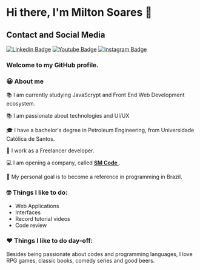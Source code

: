 # Hi there, I'm Milton Soares 👋

## Contact and Social Media
[![Linkedin Badge](https://img.shields.io/badge/linkedin-%230077B5.svg?&style=for-the-badge&logo=linkedin&logoColor=white&link=https://www.linkedin.com/in/soaresmilton/)](https://www.linkedin.com/in/soaresmilton/)
[![Youtube Badge](https://img.shields.io/badge/youtube-%23FF0000.svg?&style=for-the-badge&logo=youtube&logoColor=white)](https://www.youtube.com/channel/UCMsbUh0LDOMQCTBdBXwkFiQ/)
[![Instagram Badge](https://img.shields.io/badge/instagram-%23E4405F.svg?&style=for-the-badge&logo=instagram&logoColor=white&link=https://www.instagram.com/soaresmiltinho/)](https://www.instagram.com/soaresmiltinho/)

### Welcome to my GitHub profile.


### 😀 About me 
📚 I am currently studying JavaScrypt and Front End Web Development ecosystem. 

📚 I am passionate about technologies and UI/UX

🎓 I have a bachelor's degree in Petroleum Engineering, from Universidade Católica de Santos.

📌 I work as a Freelancer developer.

💻 I am opening a company, called <strong> <a href="https://soaresmiltinho.vercel.app/"> SM Code </a></strong>.

🎯 My personal goal is to become a reference in programming in Brazil.

### 🤓 Things I like to do:
- Web Applications
- Interfaces
- Record tutorial videos
- Code review

### ❤ Things I like to do day-off:
Besides being passionate about codes and programming languages, I love RPG games, classic books, comedy series and good beers.



